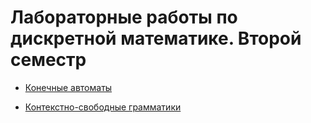 # Лабораторные работы по дискретной математике. Второй семестр

* [Конечные автоматы](automata)

* [Контекстно-свободные грамматики](CF-grammar)